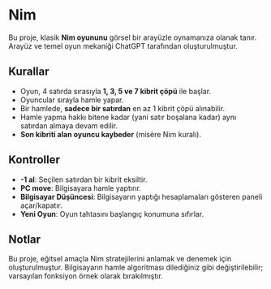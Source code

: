 # Nim

Bu proje, klasik **Nim oyununu** görsel bir arayüzle oynamanıza olanak tanır. Arayüz ve temel oyun mekaniği ChatGPT tarafından oluşturulmuştur.

## Kurallar
- Oyun, 4 satırda sırasıyla **1, 3, 5 ve 7 kibrit çöpü** ile başlar.
- Oyuncular sırayla hamle yapar.
- Bir hamlede, **sadece bir satırdan** en az 1 kibrit çöpü alınabilir.
- Hamle yapma hakkı bitene kadar (yani satır boşalana kadar) aynı satırdan almaya devam edilir.
- **Son kibriti alan oyuncu kaybeder** (misère Nim kuralı).

## Kontroller
- **-1 al**: Seçilen satırdan bir kibrit eksiltir.
- **PC move**: Bilgisayara hamle yaptırır.
- **Bilgisayar Düşüncesi**: Bilgisayarın yaptığı hesaplamaları gösteren paneli açar/kapatır.
- **Yeni Oyun**: Oyun tahtasını başlangıç konumuna sıfırlar.

## Notlar
Bu proje, eğitsel amaçla Nim stratejilerini anlamak ve denemek için oluşturulmuştur. Bilgisayarın hamle algoritması dilediğiniz gibi değiştirilebilir; varsayılan fonksiyon örnek olarak bırakılmıştır.
